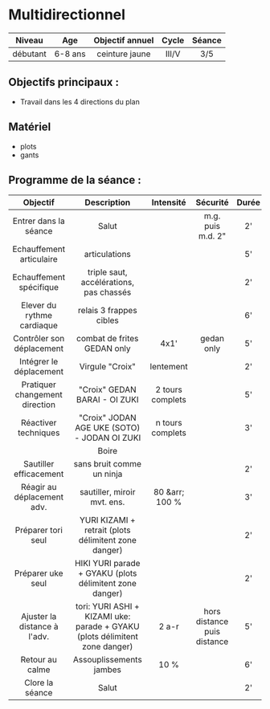 # Multidirectionnel

|Niveau | Age | Objectif annuel | Cycle | Séance |
|:-:|:-:|:-:|:-:|:-:|
|débutant | 6-8 ans | ceinture jaune | III/V | 3/5 |

## Objectifs principaux :
- Travail dans les 4 directions du plan

## Matériel
- plots
- gants 

## Programme de la séance :

| Objectif | Description | Intensité | Sécurité | Durée |
|:--------:|:-----------:|:---------:|:--------:|:-----:|
| Entrer dans la séance| Salut |  | m.g. puis m.d. 2"| 2' |
| Echauffement articulaire | articulations | | | 5' |
| Echauffement spécifique | triple saut, accélérations, pas chassés | | | 2' |
| Elever du rythme cardiaque | relais 3 frappes cibles | | | 6' |
| Contrôler son déplacement | combat de frites GEDAN only | 4x1' | gedan only | 5' |
| Intégrer le déplacement | Virgule "Croix" | lentement | | 2' |
| Pratiquer changement direction |  "Croix" GEDAN BARAI - OI ZUKI | 2 tours complets | | 5' |
| Réactiver techniques |  "Croix" JODAN AGE UKE (SOTO) - JODAN OI ZUKI | n tours complets | | 3' |
| | Boire | |
| Sautiller efficacement | sans bruit comme un ninja | | | 2' |
| Réagir au déplacement adv. | sautiller, miroir mvt. ens. | 80 &arr; 100 % | | 3' |
| Préparer tori seul | YURI KIZAMI + retrait (plots délimitent zone danger)| | | 2' |
| Préparer uke seul | HIKI YURI parade + GYAKU (plots délimitent zone danger)| | | 2' |
| Ajuster la distance à l'adv. | tori: YURI ASHI + KIZAMI uke: parade + GYAKU (plots délimitent zone danger)| 2 a-r | hors distance puis distance | 5' |
| Retour au calme | Assouplissements jambes | 10 % | | 6' |
| Clore la séance | Salut | | | 2' |